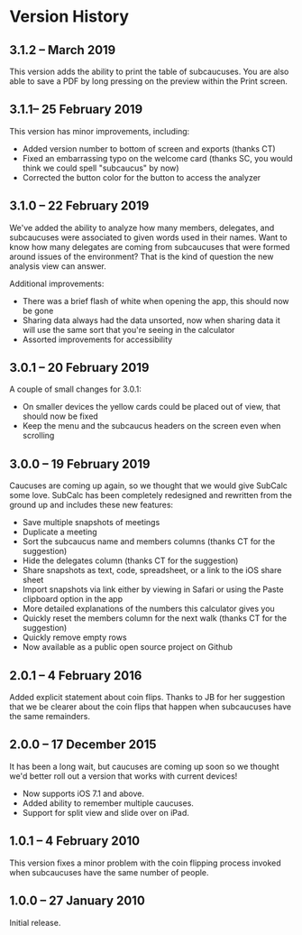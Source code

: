 #  Version History

## 3.1.2 – March 2019

This version adds the ability to print the table of subcaucuses. You are also able to save a PDF by long pressing on the preview within the Print screen.

## 3.1.1– 25 February 2019

This version has minor improvements, including:

* Added version number to bottom of screen and exports (thanks CT)
* Fixed an embarrassing typo on the welcome card (thanks SC, you would think we could spell "subcaucus" by now)
* Corrected the button color for the button to access the analyzer

## 3.1.0 – 22 February 2019

We've added the ability to analyze how many members, delegates, and subcaucuses were associated to given words used in their names. Want to know how many delegates are coming from subcaucuses that were formed around issues of the environment? That is the kind of question the new analysis view can answer.

Additional improvements:

* There was a brief flash of white when opening the app, this should now be gone
* Sharing data always had the data unsorted, now when sharing data it will use the same sort that you're seeing in the calculator
* Assorted improvements for accessibility

## 3.0.1 – 20 February 2019

A couple of small changes for 3.0.1:

* On smaller devices the yellow cards could be placed out of view, that should now be fixed
* Keep the menu and the subcaucus headers on the screen even when scrolling

## 3.0.0 – 19 February 2019

Caucuses are coming up again, so we thought that we would give SubCalc some love. SubCalc has been completely redesigned and rewritten from the ground up and includes these new features:

* Save multiple snapshots of meetings
* Duplicate a meeting
* Sort the subcaucus name and members columns (thanks CT for the suggestion)
* Hide the delegates column (thanks CT for the suggestion)
* Share snapshots as text, code, spreadsheet, or a link to the iOS share sheet
* Import snapshots via link either by viewing in Safari or using the Paste clipboard option in the app
* More detailed explanations of the numbers this calculator gives you
* Quickly reset the members column for the next walk (thanks CT for the suggestion)
* Quickly remove empty rows
* Now available as a public open source project on Github


## 2.0.1 – 4 February 2016

Added explicit statement about coin flips. Thanks to JB for her suggestion that we be clearer about the coin flips that happen when subcaucuses have the same remainders.


## 2.0.0 – 17 December 2015

It has been a long wait, but caucuses are coming up soon so we thought we'd better roll out a version that works with current devices!

* Now supports iOS 7.1 and above. 
* Added ability to remember multiple caucuses. 
* Support for split view and slide over on iPad.

## 1.0.1 – 4 February 2010

This version fixes a minor problem with the coin flipping process invoked when subcaucuses have the same number of people.

## 1.0.0 – 27 January 2010

Initial release.
